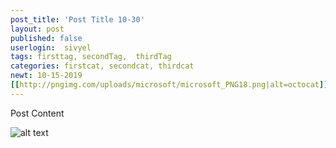 ```yaml
---
post_title: 'Post Title 10-30'
layout: post
published: false
userlogin:  sivyel
tags: firsttag, secondTag,  thirdTag
categories: firstcat, secondcat, thirdcat
newt: 10-15-2019
[[http://pngimg.com/uploads/microsoft/microsoft_PNG18.png|alt=octocat]]
---
```

Post Content

![alt text](http://pngimg.com/uploads/microsoft/microsoft_PNG18.png) 
